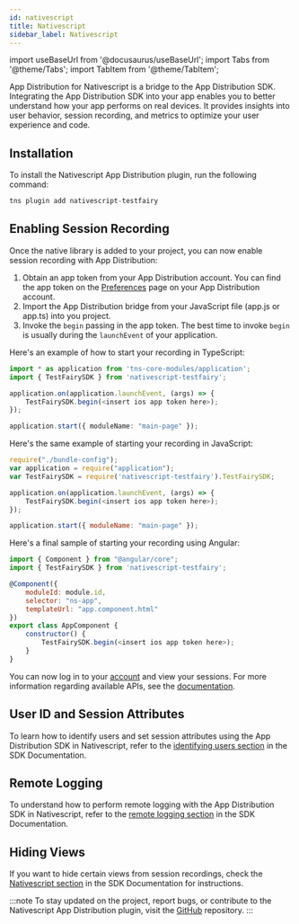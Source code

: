 ```yaml
---
id: nativescript
title: Nativescript
sidebar_label: Nativescript
---
```


import useBaseUrl from '@docusaurus/useBaseUrl';
import Tabs from '@theme/Tabs';
import TabItem from '@theme/TabItem';

App Distribution for Nativescript is a bridge to the App Distribution SDK. Integrating the App Distribution SDK into your app enables you to better understand how your app performs on real devices. It provides insights into user behavior, session recording, and metrics to optimize your user experience and code.

## Installation

To install the Nativescript App Distribution plugin, run the following command:

```js
tns plugin add nativescript-testfairy
```

## Enabling Session Recording

Once the native library is added to your project, you can now enable session recording with App Distribution:

1. Obtain an app token from your App Distribution account. You can find the app token on the [Preferences](http://app.testfairy.com/settings/) page on your App Distribution account.
2. Import the App Distribution bridge  from your JavaScript file (app.js or app.ts) into you project.
3. Invoke the `begin`  passing in the app token. The best time to invoke `begin` is usually during the `launchEvent` of your application.


Here's an example of how to start your recording in TypeScript:

```typescript
import * as application from 'tns-core-modules/application';
import { TestFairySDK } from 'nativescript-testfairy';

application.on(application.launchEvent, (args) => {
    TestFairySDK.begin(<insert ios app token here>);
});

application.start({ moduleName: "main-page" });
```

Here's the same example of starting your recording in JavaScript:

```js
require("./bundle-config");
var application = require("application");
var TestFairySDK = require('nativescript-testfairy').TestFairySDK;

application.on(application.launchEvent, (args) => {
    TestFairySDK.begin(<insert ios app token here>);
});

application.start({ moduleName: "main-page" });
```

Here's a final sample of starting your recording using Angular:

```js
import { Component } from "@angular/core";
import { TestFairySDK } from 'nativescript-testfairy';

@Component({
    moduleId: module.id,
    selector: "ns-app",
    templateUrl: "app.component.html"
})
export class AppComponent {
	constructor() {
		TestFairySDK.begin(<insert ios app token here>);
	}
}
```

You can now log in to your [account](http://app.testfairy.com) and view your sessions. For more information regarding available APIs, see the [documentation](https://github.com/testfairy/react-native-testfairy/blob/master/index.js).

## User ID and Session Attributes

To learn how to identify users and set session attributes using the App Distribution SDK in Nativescript, refer to the [identifying users section](/testfairy/sdk/identifying-users/) in the SDK Documentation.

## Remote Logging

To understand how to perform remote logging with the App Distribution SDK in Nativescript, refer to the [remote logging section](/testfairy/sdk/remote-logging/) in the SDK Documentation.


## Hiding Views

If you want to hide certain views from session recordings, check the [Nativescript section](/testfairy/sdk/identifying-users/) in the SDK Documentation for instructions.


:::note 
To stay updated on the project, report bugs, or contribute to the Nativescript App Distribution plugin, visit the [GitHub](https://github.com/testfairy/nativescript-testfairy) repository. 
:::

